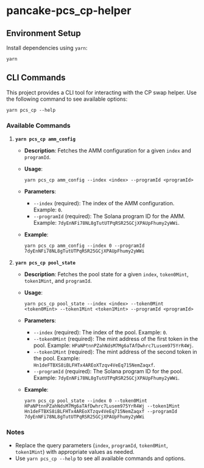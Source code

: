 # pancake-pcs_cp-helper

## Environment Setup

Install dependencies using `yarn`:

```shell
yarn
```

## CLI Commands

This project provides a CLI tool for interacting with the CP swap helper. Use the following command to see available options:

```shell
yarn pcs_cp --help
```

### Available Commands

1. **`yarn pcs_cp amm_config`**

   - **Description**: Fetches the AMM configuration for a given `index` and `programId`.
   - **Usage**:
     ```shell
     yarn pcs_cp amm_config --index <index> --programId <programId>
     ```
   - **Parameters**:

     - `--index` (required): The index of the AMM configuration. Example: `0`.
     - `--programId` (required): The Solana program ID for the AMM. Example: `7dyEnNFi78NL8gTutUTPqRSR25GCjXPAUpFhumy2yWWi`.

   - **Example**:
     ```shell
     yarn pcs_cp amm_config --index 0 --programId 7dyEnNFi78NL8gTutUTPqRSR25GCjXPAUpFhumy2yWWi
     ```

2. **`yarn pcs_cp pool_state`**

   - **Description**: Fetches the pool state for a given `index`, `token0Mint`, `token1Mint`, and `programId`.
   - **Usage**:
     ```shell
     yarn pcs_cp pool_state --index <index> --token0Mint <token0Mint> --token1Mint <token1Mint> --programId <programId>
     ```
   - **Parameters**:

     - `--index` (required): The index of the pool. Example: `0`.
     - `--token0Mint` (required): The mint address of the first token in the pool. Example: `HPaNPtnnPZahNdsM7Mg6aTAfDwhrc7Lusem975YrR4Wj`.
     - `--token1Mint` (required): The mint address of the second token in the pool. Example: `Hn1deFTBXS8iBLFHTx4AREoXTzqv4VeEq715NemZaqxf`.
     - `--programId` (required): The Solana program ID for the pool. Example: `7dyEnNFi78NL8gTutUTPqRSR25GCjXPAUpFhumy2yWWi`.

   - **Example**:
     ```shell
     yarn pcs_cp pool_state --index 0 --token0Mint HPaNPtnnPZahNdsM7Mg6aTAfDwhrc7Lusem975YrR4Wj --token1Mint Hn1deFTBXS8iBLFHTx4AREoXTzqv4VeEq715NemZaqxf --programId 7dyEnNFi78NL8gTutUTPqRSR25GCjXPAUpFhumy2yWWi
     ```

### Notes

- Replace the query parameters (`index`, `programId`, `token0Mint`, `token1Mint`) with appropriate values as needed.
- Use `yarn pcs_cp --help` to see all available commands and options.
